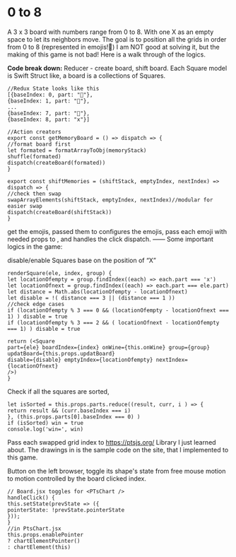 # 0 to 8

A 3 x 3 board with numbers range from 0 to 8. With one X as an empty space to let its neighbors move. The goal is to position all the grids in order from 0 to 8 (represented in emojis!🌲) I am NOT good at solving it, but the making of this game is not bad! Here is a walk through of the logics. 

**Code break down:**
Reducer - create board, shift board.
Each Square model is  Swift Struct like, a board is a collections of Squares.
```
//Redux State looks like this 
[{baseIndex: 0, part: "🥚"},
{baseIndex: 1, part: "🌲"},
...
{baseIndex: 7, part: "🌿"},
{baseIndex: 8, part: "x"}]
```
```
//Action creators
export const getMemoryBoard = () => dispatch => {
//format board first 
let formated = formatArrayToObj(memoryStack)
shuffle(formated)
dispatch(createBoard(formated))
}

export const shiftMemories = (shiftStack, emptyIndex, nextIndex) => dispatch => {
//check then swap
swapArrayElements(shiftStack, emptyIndex, nextIndex)//modular for easier swap
dispatch(createBoard(shiftStack))
}
```

<Game/> get the emojis, passed them to <Board /> 
<Board /> configures the emojis, pass each emoji with needed props to <Square /> , and handles the click dispatch. 
——
Some important logics in the game:

disable/enable Squares base on the position of “X”
```
renderSquare(ele, index, group) {
let locationOfempty = group.findIndex((each) => each.part === 'x')
let locationOfnext = group.findIndex((each) => each.part === ele.part)
let distance = Math.abs(locationOfempty - locationOfnext) 
let disable = !( distance === 3 || (distance === 1 ))
//check edge cases 
if (locationOfempty % 3 === 0 && (locationOfempty - locationOfnext === 1) ) disable = true
if (locationOfempty % 3 === 2 && ( locationOfnext - locationOfempty  === 1) ) disable = true

return (<Square
part={ele} boardIndex={index} onWine={this.onWine} group={group} updatBoard={this.props.updatBoard}
disable={disable} emptyIndex={locationOfempty} nextIndex={locationOfnext}
/>)
}
```
Check if all the squares are sorted, 
```
let isSorted = this.props.parts.reduce((result, curr, i ) => {
return result && (curr.baseIndex === i)
}, (this.props.parts[0].baseIndex === 0) )
if (isSorted) win = true
console.log('win=', win)
```
Pass each swapped grid index to <PTsChart /> 
https://ptsjs.org/ Library I just learned about.
The drawings in <PTsChart /> is the sample code on the site, that I implemented to this game. 

Button on the left browser, toggle its shape's state from free mouse motion to motion controlled by the board clicked index. 
```
// Board.jsx toggles for <PTsChart />
handleClick() {
this.setState(prevState => ({
pointerState: !prevState.pointerState
}));
}
//in PtsChart.jsx 
this.props.enablePointer
? chartElementPointer()
: chartElement(this)




